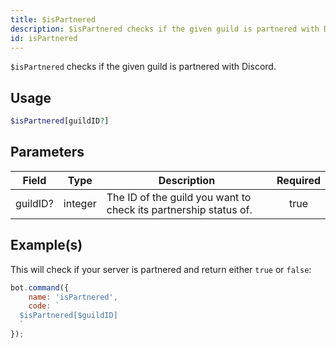 ```yaml
---
title: $isPartnered
description: $isPartnered checks if the given guild is partnered with Discord.
id: isPartnered
---
```


`$isPartnered` checks if the given guild is partnered with Discord.

## Usage

```php
$isPartnered[guildID?]
```

## Parameters

| Field    | Type    | Description                                                      | Required |
| -------- | ------- | ---------------------------------------------------------------- | :------: |
| guildID? | integer | The ID of the guild you want to check its partnership status of. |   true   |

## Example(s)

This will check if your server is partnered and return either `true` or `false`:

```javascript
bot.command({
    name: 'isPartnered',
    code: `
  $isPartnered[$guildID]
  `
});
```
